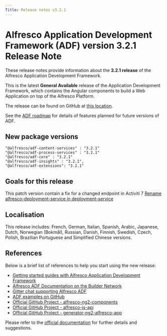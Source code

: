 ```yaml
---
Title: Release notes v3.2.1
---
```


# Alfresco Application Development Framework (ADF) version 3.2.1 Release Note

These release notes provide information about the **3.2.1 release** of the Alfresco Application Development Framework.

This is the latest **General Available** release of the Application Development Framework, which contains the Angular components to build a Web Application on top of the Alfresco Platform.

The release can be found on GitHub at [this location](https://github.com/Alfresco/alfresco-ng2-components/releases/tag/3.2.1).

See the [ADF roadmap](../roadmap.md) for details of features planned for future
versions of ADF. 

## New package versions

    "@alfresco/adf-content-services" : "3.2.1"
    "@alfresco/adf-process-services" : "3.2.1"
    "@alfresco/adf-core" : "3.2.1"
    "@alfresco/adf-insights" : "3.2.1",
    "@alfresco/adf-extensions": "3.2.1"

## Goals for this release

This patch version contain a fix for a changed endpoint in Activiti 7 [Rename alfresco-deployment-service in deployment-service](https://github.com/Alfresco/alfresco-ng2-components/pull/4711/files)

## Localisation

This release includes: French, German, Italian, Spanish, Arabic, Japanese, Dutch, Norwegian (Bokmål), Russian, Danish, Finnish, Swedish, Czech, Polish, Brazilian Portuguese and Simplified Chinese versions.

## References

Below is a brief list of references to help you start using the new release:

-   [Getting started guides with Alfresco Application Development Framework](https://community.alfresco.com/community/application-development-framework/pages/get-started)
-   [Alfresco ADF Documentation on the Builder Network](../README.md)
-   [Gitter chat supporting Alfresco ADF](https://gitter.im/Alfresco/alfresco-ng2-components)
-   [ADF examples on GitHub](https://github.com/Alfresco/adf-examples)
-   [Official GitHub Project - alfresco-ng2-components](https://github.com/Alfresco/alfresco-ng2-components)
-   [Official GitHub Project - alfresco-js-api](https://github.com/Alfresco/alfresco-js-api)
-   [Official GitHub Project - generator-ng2-alfresco-app](https://github.com/Alfresco/generator-ng2-alfresco-app)

Please refer to the [official documentation](http://docs.alfresco.com/) for further details and suggestions.
